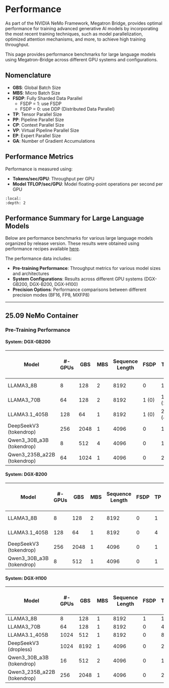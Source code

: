 # Performance

As part of the NVIDIA NeMo Framework, Megatron Bridge, provides optimal performance for training advanced generative AI models by incorporating the most recent training techniques, such as model parallelization, optimized attention mechanisms, and more, to achieve high training throughput.

This page provides performance benchmarks for large language models using Megatron-Bridge across different GPU systems and configurations.

## Nomenclature

- **GBS**: Global Batch Size
- **MBS**: Micro Batch Size
- **FSDP**: Fully Sharded Data Parallel
  - FSDP = 1: use FSDP
  - FSDP = 0: use DDP (Distributed Data Parallel)
- **TP**: Tensor Parallel Size
- **PP**: Pipeline Parallel Size
- **CP**: Context Parallel Size
- **VP**: Virtual Pipeline Parallel Size
- **EP**: Expert Parallel Size
- **GA**: Number of Gradient Accumulations

## Performance Metrics

Performance is measured using:
- **Tokens/sec/GPU**: Throughput per GPU
- **Model TFLOP/sec/GPU**: Model floating-point operations per second per GPU

```{contents}
:local:
:depth: 2
```

## Performance Summary for Large Language Models

Below are performance benchmarks for various large language models organized by release version. These results were obtained using performance recipes available [here](https://github.com/NVIDIA/Megatron-Bridge/tree/main/scripts/performance).

The performance data includes:

- **Pre-training Performance**: Throughput metrics for various model sizes and architectures
- **System Configurations**: Results across different GPU systems (DGX-GB200, DGX-B200, DGX-H100)
- **Precision Options**: Performance comparisons between different precision modes (BF16, FP8, MXFP8)

---

## 25.09 NeMo Container

### Pre-Training Performance

#### System: DGX-GB200

| Model | #-GPUs | GBS | MBS | Sequence Length | FSDP | TP | PP | CP | VP | EP | GA | Tokens / sec / GPU | Model TFLOP / sec / GPU |
|-------|--------|-----|-----|-----------------|------|----|----|----|----|----|----|-----------------------|-------------------------|
| LLAMA3_8B | 8 | 128 | 2 | 8192 | 0 | 1 | 1 | 1 | n/a | n/a | 8 | 31357 (29925) | 1614 (1540) |
| LLAMA3_70B | 64 | 128 | 2 | 8192 | 1 (0) | 1 (2) | 1 (4) | 1 | 1 (5) | n/a | 1 (16) | 3986 (3546) | 1791 (1593) |
| LLAMA3.1_405B | 128 | 64 | 1 | 8192 | 1 (0) | 2 (4) | 1 (8) | 1 (2) | 1 (8) | n/a | 1 (32) | 729 (578) | 1840 (1458) |
| DeepSeekV3 (tokendrop) | 256 | 2048 | 1 | 4096 | 0 | 1 | 4 (8) | 1 | 4 (2) | 64 | 32 (64) | 3454 (2835) | 899 (738) |
| Qwen3_30B_a3B (tokendrop) | 8 | 512 | 4 | 4096 | 0 | 1 | 1 | 1 | 1 | 8 | 16 | 22775 (23723) | 524 (546) |
| Qwen3_235B_a22B (tokendrop) | 64 | 1024 | 1 | 4096 | 0 | 2 | 1 | 1 | 1 | 64 | 32 | 4452 (4416) | 659 (654) |

#### System: DGX-B200

| Model | #-GPUs | GBS | MBS | Sequence Length | FSDP | TP | PP | CP | VP | EP | GA | Tokens / sec / GPU | Model TFLOP / sec / GPU |
|-------|--------|-----|-----|-----------------|------|----|----|----|----|----|----|-----------------------|-------------------------|
| LLAMA3_8B | 8 | 128 | 2 | 8192 | 0 | 1 | 1 | 1 | n/a | n/a | 8 | 29994 (29388) | 1544 (1513) |
| LLAMA3.1_405B | 128 | 64 | 1 | 8192 | 0 | 4 | 8 | 2 | 8 | n/a | 32 | 664 (622) | 1676 (1569) |
| DeepSeekV3 (tokendrop) | 256 | 2048 | 1 | 4096 | 0 | 1 | 16 | 1 | 1 | 8 | 128 | 2265 (2159) | 589 (562) |
| Qwen3_30B_a3B (tokendrop) | 8 | 512 | 1 | 4096 | 0 | 1 | 1 | 1 | 1 | 8 | 64 | 18066 | 416 |

#### System: DGX-H100

| Model | #-GPUs | GBS | MBS | Sequence Length | FSDP | TP | PP | CP | VP | EP | GA | Tokens / sec / GPU | Model TFLOP / sec / GPU |
|-------|--------|-----|-----|-----------------|------|----|----|----|----|----|----|-----------------------|-------------------------|
| LLAMA3_8B | 8 | 128 | 1 | 8192 | 1 | 1 | 1 | 1 | n/a | n/a | 16 | 14079 | 725 |
| LLAMA3_70B | 64 | 128 | 1 | 8192 | 0 | 4 | 8 | 1 | 5 | n/a | 64 | 1619 | 727 |
| LLAMA3.1_405B | 1024 | 512 | 1 | 8192 | 0 | 8 | 8 | 2 | 8 | n/a | 64 | 302 | 763 |
| DeepSeekV3 (dropless) | 1024 | 8192 | 1 | 4096 | 0 | 2 | 8 | 1 | 4 | 64 | 128 | 1297 | 338 |
| Qwen3_30B_a3B (tokendrop) | 16 | 512 | 2 | 4096 | 0 | 1 | 2 | 1 | 24 | 8 | 32 | 10494 | 241 |
| Qwen3_235B_a22B (tokendrop) | 256 | 2048 | 1 | 4096 | 0 | 2 | 8 | 1 | 4 | 32 | 128 | 1204 | 178 |
